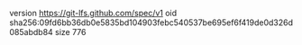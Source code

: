 version https://git-lfs.github.com/spec/v1
oid sha256:09fd6bb36db0e5835bd104903febc540537be695ef6f419de0d326d085abdb84
size 776
